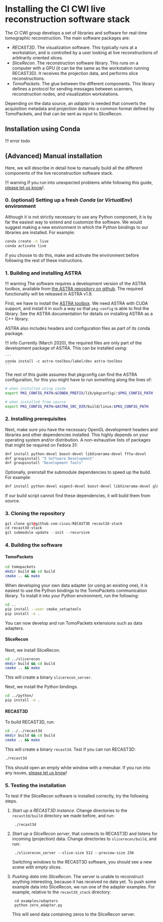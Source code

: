 # Installing the CI CWI live reconstruction software stack

The CI CWI group develops a set of libraries and software for real-time tomographic reconstruction.
The main software packages are:

- _RECAST3D_. The visualization software. This typically runs at a workstation,
  and is controlled by a user looking at live reconstructions of arbitrarily
  oriented slices.
- _SliceRecon_. The reconstruction software library. This runs on a computer
  with a GPU (it can be the same as the workstation running RECAST3D). It
  receives the projection data, and performs slice reconstructions.
- _TomoPackets_. The glue between the different components. This library
  defines a protocol for sending messages between scanners, reconstruction
  nodes, and visualization workstations.

Depending on the data source, an _adapter_ is needed that converts the
acquisition metadata and projection data into a common format defined by
TomoPackets, and that can be sent as input to SliceRecon.

## Installation using Conda

!!! error
    todo

## (Advanced) Manual installation

Here, we will describe in detail how to manually build all the different
components of the live reconstruction software stack.

!!! warning
    If you run into unexpected problems while following this guide, [please let us know](https://github.com/cicwi/RECAST3D/issues)!.

### 0. (optional) Setting up a fresh _Conda_ (or _VirtualEnv_) environment

Although it is not strictly necessary to use any Python component, it is by far
the easiest way to extend and customize the software. We would suggest making a
new environment in which the Python bindings to our libraries are installed. For
example:

```bash
conda create -n live
conda activate live
```

if you choose to do this, make and activate the environment before following the
rest of these instructions.

### 1. Building and installing ASTRA

!!! warning
    The software requires a development version of the ASTRA toolbox,
    available from [the ASTRA repository on github](https://github.com/astra-toolbox/astra-toolbox).
    The required functionality will be released in ASTRA v1.9.

First, we have to install the [ASTRA toolbox](http://www.astra-toolbox.com/). We
need ASTRA with CUDA support, and install it in such a way so that `pkg-config`
is able to find the library. See the ASTRA documentation for details on installing ASTRA as a C++ library.

ASTRA also includes headers and configuration files as part of its conda package.

!!! info
    Currently (March 2020), the required files are only part of the development package of ASTRA. This can be installed using:

    ```
    conda install -c astra-toolbox/label/dev astra-toolbox
    ```

The rest of this guide assumes that pkgconfig can find the ASTRA configuration, for this you might have to run something along the lines of:


```bash
# when installed using conda
export PKG_CONFIG_PATH=$CONDA_PREFIX/lib/pkgconfig/:$PKG_CONFIG_PATH

# when installed from source
export PKG_CONFIG_PATH=$ASTRA_SRC_DIR/build/linux:$PKG_CONFIG_PATH
```

### 2. Installing prerequisites

Next, make sure you have the necessary OpenGL development headers and libraries and other dependencies
installed. This highly depends on your operating system and/or distribution. A non-exhaustive lists of packages that might be required on Fedora 31:

```bash
dnf install python-devel boost-devel libXinerama-devel fftw-devel
dnf groupinstall "X Software Development"
dnf groupinstall "Development Tools"
```

Optionally, preinstall the submodule dependencies to speed up the build. For example:

```bash
dnf install python-devel eigen3-devel boost-devel libXinerama-devel glm-devel
```

If our build script cannot find these dependencies, it
will build them from source.

### 3. Cloning the repository

```cpp
git clone git@github.com:cicwi/RECAST3D recast3d-stack
cd recast3d-stack
git submodule update --init --recursive
```

### 4. Building the software

#### TomoPackets

```bash
cd tomopackets
mkdir build && cd build
cmake .. && make
```

When developing your own data adapter (or using an existing one), it is easiest
to use the Python bindings to the TomoPackets communication library. To install
it into your Python environment, run the following:

```bash
cd ..
pip install --user cmake_setuptools
pip install -e .
```

You can now develop and run TomoPackets extensions such as data adapters.

#### SliceRecon


Next, we install SliceRecon.

```bash
cd ../slicerecon
mkdir build && cd build
cmake .. && make
```

This will create a binary `slicerecon_server`.

Next, we install the Python bindings.

```bash
cd ../python/
pip install -e .
```

#### RECAST3D

To build RECAST3D, run:

```bash
cd ../../recast3d
mkdir build && cd build
cmake .. && make
```

This will create a binary `recast3d`. Test if you can run RECAST3D:
```bash
./recast3d
```
This should open an empty white window with a menubar. If you run into any issues, [please let us know](https://github.com/cicwi/RECAST3D/issues)!

### 5. Testing the installation

To test if the SliceRecon software is installed correctly, try the following steps.

1. _Start up a RECAST3D instance_. Change directories to the `recast3d/build` directory we made before, and run:

        ./recast3d

2. _Start up a SliceRecon server_, that connects to RECAST3D and listens for
   incoming (projection) data. Change directories to `slicerecon/build`, and run:

        ./slicerecon_server --slice-size 512 --preview-size 256
   Switching windows to the RECAST3D software, you should see a new scene with
   empty slices.

3. _Pushing data into SliceRecon_. The server is unable to reconstruct anything
   interesting, because it has received no data yet. To push some example data
   into SliceRecon, we run one of the adapter examples. For example, relative to the `recast3d_stack` directory:

        cd examples/adapters
        python zero_adapter.py

   This will send data containing zeros to the SliceRecon server.
